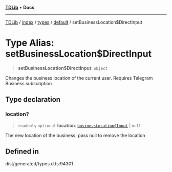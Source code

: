 [**TDLib**](../../../../../../README.md) • **Docs**

***

[TDLib](../../../../../../modules.md) / [index](../../../../../README.md) / [types](../../../README.md) / [default](../README.md) / setBusinessLocation$DirectInput

# Type Alias: setBusinessLocation$DirectInput

> **setBusinessLocation$DirectInput**: `object`

Changes the business location of the current user. Requires Telegram Business subscription

## Type declaration

### location?

> `readonly` `optional` **location**: [`businessLocation$Input`](businessLocation$Input-1.md) \| `null`

The new location of the business; pass null to remove the location

## Defined in

dist/generated/types.d.ts:94301
